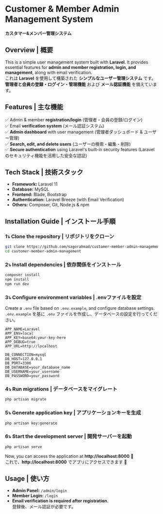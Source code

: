 # **Customer & Member Admin Management System**  
**カスタマー&メンバー管理システム**  

## **Overview | 概要**  
This is a simple user management system built with **Laravel**. It provides essential features for **admin and member registration, login, and management**, along with email verification.  
これは **Laravel** を使用して構築された **シンプルなユーザー管理システム** です。**管理者と会員の登録・ログイン・管理機能** および **メール認証機能** を備えています。  

## **Features | 主な機能**  
✅ Admin & member **registration/login** (管理者・会員の登録/ログイン)  
✅ Email **verification system** (メール認証システム)  
✅ **Admin dashboard** with user management (管理者ダッシュボード & ユーザー管理)  
✅ **Search, edit, and delete users** (ユーザーの検索・編集・削除)  
✅ **Secure authentication** using Laravel's built-in security features (Laravelのセキュリティ機能を活用した安全な認証)  

## **Tech Stack | 技術スタック**  
- **Framework:** Laravel 11  
- **Database:** MySQL  
- **Frontend:** Blade, Bootstrap  
- **Authentication:** Laravel Breeze (with Email Verification)  
- **Others:** Composer, Git, Node.js & npm  

## **Installation Guide | インストール手順**  

### **1⤵️ Clone the repository | リポジトリをクローン**  
```bash
git clone https://github.com/sagorahmad/customer-member-admin-management.git
cd customer-member-admin-management
```

### **2⤵️ Install dependencies | 依存関係をインストール**  
```bash
composer install
npm install
npm run dev
```

### **3⤵️ Configure environment variables | .envファイルを設定**  
Create a `.env` file based on `.env.example`, and configure database settings.  
`.env.example` を基に `.env` ファイルを作成し、データベースの設定を行ってください。  
```env
APP_NAME=Laravel
APP_ENV=local
APP_KEY=base64:your-key-here
APP_DEBUG=true
APP_URL=http://localhost

DB_CONNECTION=mysql
DB_HOST=127.0.0.1
DB_PORT=3306
DB_DATABASE=your_database_name
DB_USERNAME=your_username
DB_PASSWORD=your_password
```

### **4⤵️ Run migrations | データベースをマイグレート**  
```bash
php artisan migrate
```

### **5⤵️ Generate application key | アプリケーションキーを生成**  
```bash
php artisan key:generate
```

### **6⤵️ Start the development server | 開発サーバーを起動**  
```bash
php artisan serve
```
Now, you can access the application at **http://localhost:8000** 🚀  
これで、**http://localhost:8000** でアプリにアクセスできます 🚀  

## **Usage | 使い方**  
- **Admin Panel:** `/admin/login`  
- **Member Login:** `/login`  
- **Email verification is required after registration.**  
  登録後、メール認証が必要です。  

  

